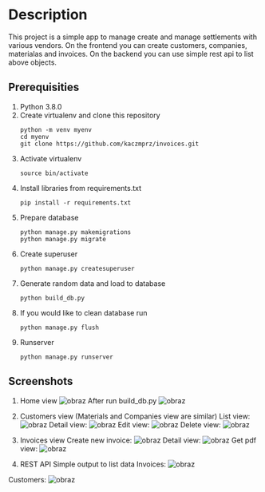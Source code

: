 # Description

This project is a simple app to manage create and manage settlements with various vendors.
On the frontend you can create customers, companies, materialas and invoices.
On the backend you can use simple rest api to list above objects. 


## Prerequisities

1. Python 3.8.0
2. Create virtualenv and clone this repository
    ```
    python -m venv myenv
    cd myenv
    git clone https://github.com/kaczmprz/invoices.git
    ```
3. Activate virtualenv
    ```
    source bin/activate
    ```
4. Install libraries from requirements.txt
    ```
    pip install -r requirements.txt
    ```
5. Prepare database
    ```
    python manage.py makemigrations
    python manage.py migrate
    ```
6. Create superuser 
    ```
    python manage.py createsuperuser
    ```
7. Generate random data and load to database
    ```
    python build_db.py
    ```
8. If you would like to clean database run
    ```
    python manage.py flush
    ```
9. Runserver
    ```
    python manage.py runserver
    ```
   
## Screenshots
1. Home view
![obraz](https://github.com/kaczmprz/invoices/assets/111633053/d92abfc8-9f65-4ab5-bf95-c9213c1931f4)
After run build_db.py
![obraz](https://github.com/kaczmprz/invoices/assets/111633053/78ff8592-c64f-42f2-92b7-90ff083870af)

2. Customers view (Materials and Companies view are similar)
List view:
![obraz](https://github.com/kaczmprz/invoices/assets/111633053/095061e1-72a9-44ac-a996-67bf206dbdcf)
Detail view:
![obraz](https://github.com/kaczmprz/invoices/assets/111633053/090d5677-1a0a-4279-a9c8-547c602dbbdf)
Edit view:
![obraz](https://github.com/kaczmprz/invoices/assets/111633053/968a4a2b-85e9-4923-910f-d854ccb9c09c)
Delete view:
![obraz](https://github.com/kaczmprz/invoices/assets/111633053/36939fd1-72ad-4b91-aa4c-c995944c5b65)

3. Invoices view
Create new invoice:
![obraz](https://github.com/kaczmprz/invoices/assets/111633053/97e7cd3a-0c71-41bc-b8a9-5656f611ef76)
Detail view:
![obraz](https://github.com/kaczmprz/invoices/assets/111633053/7873a1a1-a840-4bdb-b473-a268614b8d2d)
Get pdf view:
![obraz](https://github.com/kaczmprz/invoices/assets/111633053/f435be89-066c-4881-bf0c-c34f74ad418c)

4. REST API
Simple output to list data
Invoices:
![obraz](https://github.com/kaczmprz/invoices/assets/111633053/58934f45-f3ea-4f73-aeec-744de3edd1b2)

Customers:
![obraz](https://github.com/kaczmprz/invoices/assets/111633053/546d7899-ef02-4c90-a818-0798e790ab0e)


